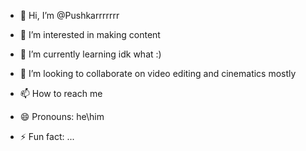 - 👋 Hi, I’m @Pushkarrrrrrr
- 👀 I’m interested in making content
- 🌱 I’m currently learning idk what :)
  
- 💞️ I’m looking to collaborate on video editing and cinematics mostly
- 📫 How to reach me 
- 😄 Pronouns: he\him
- ⚡ Fun fact: ...

<!---
Pushkarrrrrrr/Pushkarrrrrrr is a ✨ special ✨ repository because its `README.md` (this file) appears on your GitHub profile.
You can click the Preview link to take a look at your changes.
--->
